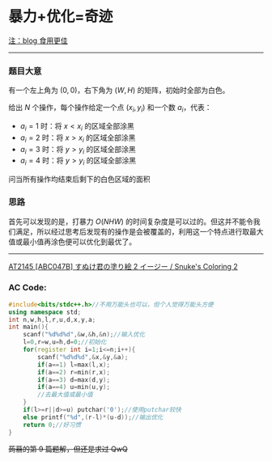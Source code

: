 # 暴力+优化=奇迹
[注：blog 食用更佳](https://www.luogu.com.cn/blog/531806/AT2145)

------------
### 题目大意
有一个左上角为 $(0,0)$，右下角为 $(W,H)$ 的矩阵，初始时全部为白色。

给出 $N$ 个操作，每个操作给定一个点 $(x_i,y_i)$ 和一个数 $a_i$，代表：

- $a_i=1$ 时：将 $x<x_i$ 的区域全部涂黑
- $a_i=2$ 时：将 $x>x_i$ 的区域全部涂黑
- $a_i=3$ 时：将 $y>y_i$ 的区域全部涂黑
- $a_i=4$ 时：将 $y>y_i$ 的区域全部涂黑

问当所有操作均结束后剩下的白色区域的面积
### 思路
首先可以发现的是，打暴力 $O(NHW)$ 的时间复杂度是可以过的。但这并不能令我们满足，所以经过思考后发现有的操作是会被覆盖的，利用这一个特点进行取最大值或最小值再涂色便可以优化到最优了。

------------
[AT2145 [ABC047B] すぬけ君の塗り絵 2 イージー / Snuke's Coloring 2](https://www.luogu.com.cn/problem/AT2145)
### AC Code:
```cpp
#include<bits/stdc++.h>//不用万能头也可以，但个人觉得万能头方便
using namespace std;
int n,w,h,l,r,u,d,x,y,a;
int main(){
	scanf("%d%d%d",&w,&h,&n);//输入优化
	l=0,r=w,u=h,d=0;//初始化
	for(register int i=1;i<=n;i++){
		scanf("%d%d%d",&x,&y,&a);
		if(a==1) l=max(l,x);
		if(a==2) r=min(r,x);
		if(a==3) d=max(d,y);
		if(a==4) u=min(u,y);
		//去最大值或最小值
	}
	if(l>=r||d>=u) putchar('0');//使用putchar较快
	else printf("%d",(r-l)*(u-d));//输出优化
	return 0;//好习惯
}
```
~~蒟蒻的第 9 篇题解，但还是求过 QwQ~~